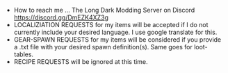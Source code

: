 - How to reach me ... The Long Dark Modding Server on Discord https://discord.gg/DmEZK4XZ3g
- LOCALIZIATION REQUESTS for my items will be accepted if I do not currently include your desired language. I use google translate for this. 
- GEAR-SPAWN REQUESTS for my items will be considered if you provide a .txt file with your desired spawn definition(s). Same goes for loot-tables.
- RECIPE REQUESTS will be ignored at this time.

<!---
JTspectre/JTspectre is a ✨ special ✨ repository because its `README.md` (this file) appears on your GitHub profile.
You can click the Preview link to take a look at your changes.
--->
